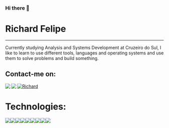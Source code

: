 ### Hi there 👋


# Richard Felipe <br>
<hr>


Currently studying Analysis and Systems Development at Cruzeiro do Sul, I like to learn to use different tools, languages ​​and operating systems and use them to solve problems and build something. 


## Contact-me on:<br>

<a target="_blank" href="https://www.linkedin.com/in/richard-felipe-da-silva-oliveira-1ab55a135/">
 <img align="left" src="https://img.icons8.com/fluent/48/000000/linkedin.png"/>
</a>
<a target="_blank" href="https://api.whatsapp.com/send?phone=5511946348130">
 <img align="left" " src="https://img.icons8.com/fluent/48/000000/whatsapp.png"/>
</a>

<a target="_blank" href="mailto:richardfelipe.rfo@gmail.com">
  <img alt="Richard" src="https://img.icons8.com/fluent/48/000000/gmail--v2.png"/>
</a>
<br>

# Technologies: <br>

 <img src="https://img.shields.io/badge/-DOCKER-329ded?style=flat-square&logo=docker&logoColor=white"/><img src="https://img.shields.io/badge/-Nodejs-339933?style=flat-square&logo=Node.js&logoColor=white"/><img src="https://img.shields.io/badge/-PYTHON-204462?style=flat-square&logo=python&logoColor=white"/><img src="https://img.shields.io/badge/-VSCode-007ACC?style=flat-square&logo=visual-studio-code&logoColor=white"><img src="https://img.shields.io/badge/-JavaScript-black?style=flat-square&logo=javascript"><img src="https://img.shields.io/badge/-MySQL-4479A1?style=flat-square&logo=mysql&logoColor=white"><img src="https://img.shields.io/badge/-OPEN-CV-4479A1?style=flat-square&logo=open-cv&logoColor=white"><img src="https://img.shields.io/badge/-TENSOR-FLOW-4479A1?style=flat-square&logo=tensor-flow&logoColor=white"><img src="https://img.shields.io/badge/-OPEN-CV-4479A1?style=flat-square&logo=open-cv&logoColor=white">
 




